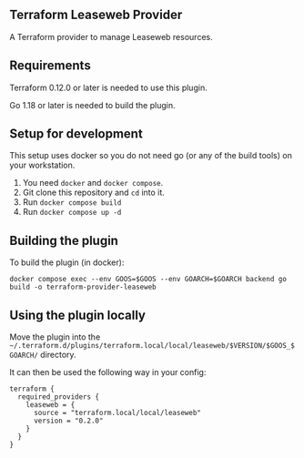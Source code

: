 Terraform Leaseweb Provider
---------------------------

A Terraform provider to manage Leaseweb resources.


Requirements
------------

Terraform 0.12.0 or later is needed to use this plugin.

Go 1.18 or later is needed to build the plugin.


Setup for development
---------------------

This setup uses docker so you do not need go (or any of the build tools) on
your workstation.
1. You need `docker` and `docker compose`.
2. Git clone this repository and `cd` into it.
3. Run `docker compose build`
4. Run `docker compose up -d`


Building the plugin
-------------------

To build the plugin (in docker):

    docker compose exec --env GOOS=$GOOS --env GOARCH=$GOARCH backend go build -o terraform-provider-leaseweb


Using the plugin locally
------------------------

Move the plugin into the `~/.terraform.d/plugins/terraform.local/local/leaseweb/$VERSION/$GOOS_$GOARCH/` directory.

It can then be used the following way in your config:

    terraform {
      required_providers {
        leaseweb = {
          source = "terraform.local/local/leaseweb"
          version = "0.2.0"
        }
      }
    }
